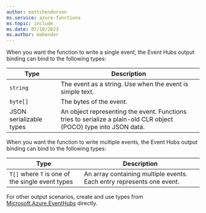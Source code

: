 ```yaml
---
author: mattchenderson
ms.service: azure-functions
ms.topic: include
ms.date: 07/10/2023
ms.author: mahender
---
```


When you want the function to write a single event, the Event Hubs output binding can bind to the following types:

| Type | Description |
| --- | --- |
| `string` | The event as a string. Use when the event is simple text. |
| `byte[]` | The bytes of the event. |
| JSON serializable types | An object representing the event. Functions tries to serialize a plain-old CLR object (POCO) type into JSON data. |

When you want the function to write multiple events, the Event Hubs output binding can bind to the following types:

| Type | Description |
| --- | --- |
| `T[]` where `T` is one of the single event types | An array containing multiple events. Each entry represents one event. | 

For other output scenarios, create and use types from [Microsoft.Azure.EventHubs] directly.

[Microsoft.Azure.EventHubs]: /dotnet/api/microsoft.azure.eventhubs